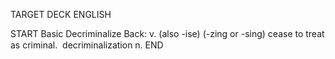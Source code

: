TARGET DECK
ENGLISH

START
Basic
Decriminalize
Back: v. (also -ise) (-zing or -sing) cease to treat as criminal.  decriminalization n.
END

